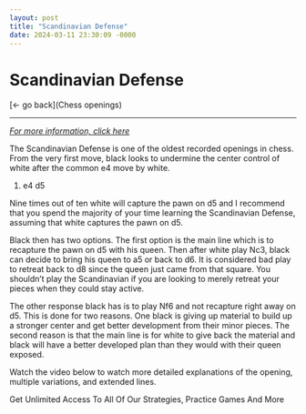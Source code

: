 ```yaml
---
layout: post
title: "Scandinavian Defense"
date: 2024-03-11 23:30:09 -0000
---
```

Scandinavian Defense
==============

[<- go back](Chess openings)
***
*[For more information, click here](https://www.thechesswebsite.com/scandinavian-defense/)*



The Scandinavian Defense is one of the oldest recorded openings in chess. From the very first move, black looks to undermine the center control of white after the common e4 move by white.

1. e4 d5

Nine times out of ten white will capture the pawn on d5 and I recommend that you spend the majority of your time learning the Scandinavian Defense, assuming that white captures the pawn on d5.

Black then has two options. The first option is the main line which is to recapture the pawn on d5 with his queen. Then after white play Nc3, black can decide to bring his queen to a5 or back to d6. It is considered bad play to retreat back to d8 since the queen just came from that square. You shouldn’t play the Scandinavian if you are looking to merely retreat your pieces when they could stay active.

The other response black has is to play Nf6 and not recapture right away on d5. This is done for two reasons. One black is giving up material to build up a stronger center and get better development from their minor pieces. The second reason is that the main line is for white to give back the material and black will have a better developed plan than they would with their queen exposed.

Watch the video below to watch more detailed explanations of the opening, multiple variations, and extended lines.






Get Unlimited Access To All Of Our Strategies, Practice Games And More

